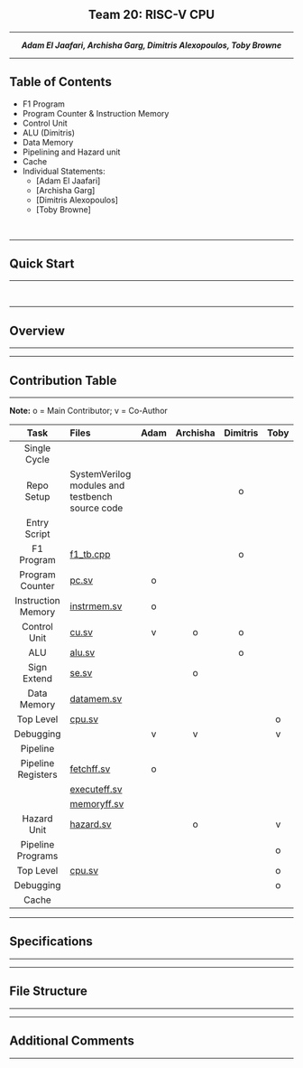 <center>

## Team 20: RISC-V CPU

---

**_Adam El Jaafari, Archisha Garg, Dimitris Alexopoulos, Toby Browne_**

---

</center>

## Table of Contents

* F1 Program
* Program Counter & Instruction Memory
* Control Unit 
* ALU (Dimitris)
* Data Memory
* Pipelining and Hazard unit 
* Cache
* Individual Statements:
    * [Adam El Jaafari]
    * [Archisha Garg]
    * [Dimitris Alexopoulos]
    * [Toby Browne]
<br>

___

## Quick Start
___


<br>

___

## Overview
___


___

## Contribution Table
___

**Note:** o = Main Contributor; v = Co-Author

Task              | Files                                                                                  | Adam  | Archisha  | Dimitris  | Toby |
:----------------:|:---------------------------------------------------------------------------------------|:-----:|:---------:|:---------:|:----:|
Single Cycle      | 
Repo Setup        | SystemVerilog modules and testbench source code                                        |       |           |     o     |      |
Entry Script      |                                                                                        |       |           |           |      |
F1 Program        | [f1_tb.cpp](https://github.com/TheRealGlumfish/Team20/blob/master/rtl/f1_tb.cpp)       |       |           |     o     |      |
Program Counter   | [pc.sv](https://github.com/TheRealGlumfish/Team20/blob/master/rtl/pc.sv)               |   o   |           |           |      |
Instruction Memory| [instrmem.sv](https://github.com/TheRealGlumfish/Team20/blob/master/rtl/instrmem.sv)   |   o   |           |           |      |
Control Unit      | [cu.sv](https://github.com/TheRealGlumfish/Team20/blob/master/rtl/cu.sv)               |   v   |     o     |     o     |      |
ALU               | [alu.sv](https://github.com/TheRealGlumfish/Team20/blob/master/rtl/alu.sv)             |       |           |     o     |      |
Sign Extend       | [se.sv](https://github.com/TheRealGlumfish/Team20/blob/master/rtl/se.sv)               |       |     o     |           |      |
Data Memory       | [datamem.sv](https://github.com/TheRealGlumfish/Team20/blob/master/rtl/datamem.sv)     |       |           |           |      |
Top Level         | [cpu.sv](https://github.com/TheRealGlumfish/Team20/blob/master/rtl/cpu.sv)             |       |           |           |   o  |
Debugging         |                                                                                        |   v   |     v     |           |   v  |
Pipeline          | 
Pipeline Registers| [fetchff.sv](https://github.com/TheRealGlumfish/Team20/blob/master/rtl/fetchff.sv)     |   o   |           |           |      |                                           | [decodeff.sv](https://github.com/TheRealGlumfish/Team20/blob/master/rtl/fetchff.sv)    |       |           |           |      |
                  | [executeff.sv](https://github.com/TheRealGlumfish/Team20/blob/master/rtl/fetchff.sv)   |       |           |           |      |
                  | [memoryff.sv](https://github.com/TheRealGlumfish/Team20/blob/master/rtl/memoryff.sv)   |       |           |           |      |
Hazard Unit       | [hazard.sv](https://github.com/TheRealGlumfish/Team20/blob/pipeline/rtl/hazard.sv)     |       |     o     |           |   v  |
Pipeline Programs |                                                                                        |       |           |           |   o  |
Top Level         | [cpu.sv](https://github.com/TheRealGlumfish/Team20/blob/pipeline/rtl/cpu.sv)           |       |           |           |   o  |
Debugging         |                                                                                        |       |           |           |   o  |
Cache             | 

___

## Specifications
___


___

## File Structure
___


___

## Additional Comments
___

